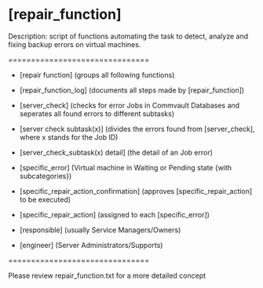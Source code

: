 # [repair_function]

Description: script of functions automating the task to detect, analyze and fixing backup errors on virtual machines.

===============================

- [repair function] (groups all following functions) 
-	[repair_function_log] (documents all steps made by [repair_function])

-	[server_check] (checks for error Jobs in Commvault Databases and seperates all found errors to different subtasks)
-	[server check subtask(x)] (divides the errors found from [server_check], where x stands for the Job ID)
-	[server_check_subtask(x) detail] (the detail of an Job error)

-	[specific_error] (Virtual machine in Waiting or Pending state {with subcategories})
-	[specific_repair_action_confirmation] (approves [specific_repair_action] to be executed)
-	[specific_repair_action] (assigned to each [specific_error])
-	[responsible] (usually Service Managers/Owners)
-	[engineer] (Server Administrators/Supports)

===============================

Please review repair_function.txt for a more detailed concept
